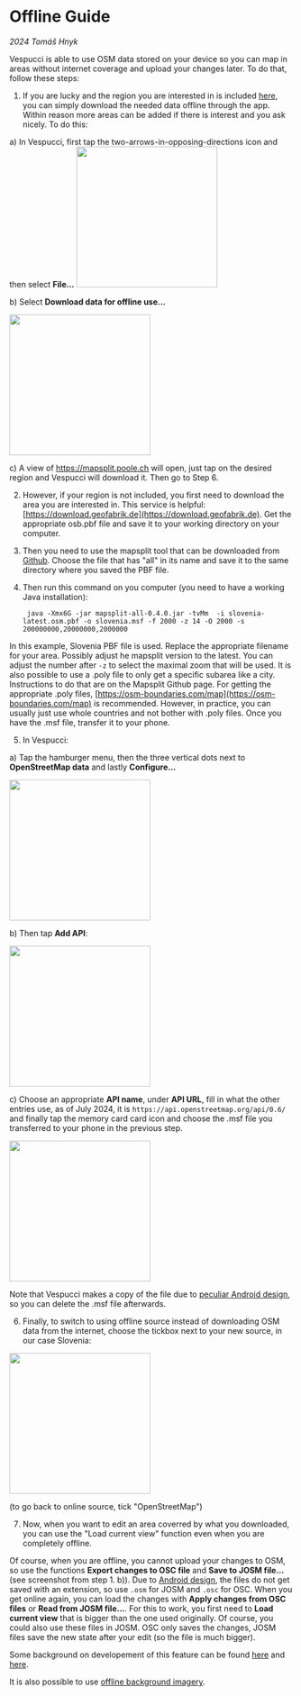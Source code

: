 # Offline Guide
_2024 Tomáš Hnyk_

Vespucci is able to use OSM data stored on your device so you can map in areas without internet coverage and upload your changes later. To do that, follow these steps:

1) If you are lucky and the region you are interested in is included [here](https://mapsplit.poole.ch), you can simply download the needed data offline through the app. Within reason more areas can be added if there is interest and you ask nicely. To do this:

a) In Vespucci, first tap the two-arrows-in-opposing-directions icon and then select **File...**
<img src="../images/offline_guide_1.jpg" width="250"/>

b) Select **Download data for offline use...**

<img src="../images/offline_guide_2.jpg" width="250"/>

c) A view of https://mapsplit.poole.ch will open, just tap on the desired region and Vespucci will download it. Then go to Step 6.

2) However, if your region is not included, you first need to download the area you are interested in. This service is helpful: [https://download.geofabrik.de](https://download.geofabrik.de).
Get the appropriate osb.pbf file and save it to your working directory on your computer.

3) Then you need to use the mapsplit tool that can be downloaded from [Github](https://github.com/simonpoole/mapsplit/tags). Choose the file that has "all" in its name and save it to the same directory where you saved the PBF file.

4) Then run this command on you computer (you need to have a working Java installation):

        java -Xmx6G -jar mapsplit-all-0.4.0.jar -tvMm  -i slovenia-latest.osm.pbf -o slovenia.msf -f 2000 -z 14 -O 2000 -s 200000000,20000000,2000000

In this example, Slovenia PBF file is used. Replace the appropriate filename for your area. Possibly adjust he mapsplit version to the latest. You can adjust the number after `-z` to select the maximal zoom that will be used. It is also possible to use a .poly file to only get a specific subarea like a city. Instructions to do that are on the Mapsplit Github page. For getting the appropriate .poly files, [https://osm-boundaries.com/map](https://osm-boundaries.com/map) is recommended. However, in practice, you can usually just use whole countries and not bother with .poly files. Once you have the .msf file, transfer it to your phone.

5) In Vespucci:

a) Tap the hamburger menu, then the three vertical dots next to **OpenStreetMap data** and lastly **Configure...**

<img src="../images/offline_guide_3.jpg" width="250"/>

b) Then tap **Add API**:

<img src="../images/offline_guide_4.jpg" width="250"/>

c) Choose an appropriate **API name**, under **API URL**, fill in what the other entries use, as of July 2024, it is `https://api.openstreetmap.org/api/0.6/` and finally tap the memory card card icon and choose the .msf file you transferred to your phone in the previous step.

<img src="../images/offline_guide_5.jpg" width="250"/>

Note that Vespucci makes a copy of the file due to [peculiar Android design](https://github.com/MarcusWolschon/osmeditor4android/issues/2455), so you can delete the .msf file afterwards.

6) Finally, to switch to using offline source instead of downloading OSM data from the internet, choose the tickbox next to your new source, in our case Slovenia:

<img src="../images/offline_guide_6.jpg" width="250"/>

(to go back to online source, tick "OpenStreetMap")

7) Now, when you want to edit an area coverred by what you downloaded, you can use the "Load current view" function even when you are completely offline.

Of course, when you are offline, you cannot upload your changes to OSM, so use the functions **Export changes to OSC file** and **Save to JOSM file...** (see screenshot from step 1. b)). Due to [Android design](https://github.com/MarcusWolschon/osmeditor4android/issues/2589), the files do not get saved with an extension, so use `.osm` for JOSM and `.osc` for OSC. When you get online again, you can load the changes with **Apply changes from OSC files** or **Read from JOSM file...**. For this to work, you first need to **Load current view** that is bigger than the one used originally. Of course, you could also use these files in JOSM. OSC only saves the changes, JOSM files save the new state after your edit (so the file is much bigger).

Some background on developement of this feature can be found [here](https://www.openstreetmap.org/user/SimonPoole/diary/47275) and [here](https://www.openstreetmap.org/user/SimonPoole/diary/193235).

It is also possible to use [offline background imagery](https://vespucci.io/tutorials/custom_imagery_mbtiles/).
